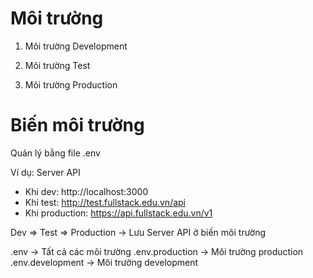 # Môi trường

1. Môi trường Development

2. Môi trường Test

3. Môi trường Production

# Biến môi trường

Quản lý bằng file .env

Ví dụ: Server API

- Khi dev: http://localhost:3000
- Khi test: http://test.fullstack.edu.vn/api
- Khi production: https://api.fullstack.edu.vn/v1

Dev => Test => Production
-> Lưu Server API ở biến môi trường

.env -> Tất cả các môi trường
.env.production -> Môi trường production
.env.development -> Môi trường development
